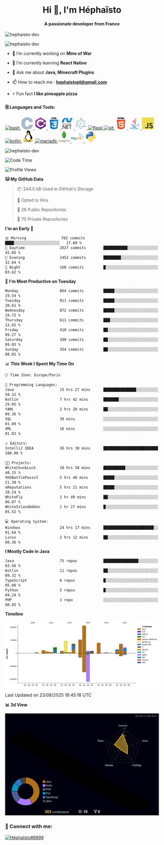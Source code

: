 <h1 align="center">Hi 👋, I'm Héphaïsto</h1>
<h4 align="center">A passionate developer from France</h4>

<p align="left"> <img src="https://komarev.com/ghpvc/?username=hephaisto-dev&label=Profile%20views&color=0e75b6&style=flat" alt="hephaisto-dev" /> </p>

<img src="https://github-profile-trophy.vercel.app/?username=hephaisto-dev&no-bg=true&theme=algolia&no-frame=true&row=1" alt="hephaisto-dev" />

- 🔭 I’m currently working on **Mine of War**

- 🌱 I’m currently learning **React Native**

- 💬 Ask me about **Java, Minecraft Plugins**

- 📫 How to reach me : **hephaistopl@gmail.com**

- ⚡ Fun fact **I like pineapple pizza**

<h4 align="left">🗒️ Languages and Tools:</h4>
<p align="left"> <a href="https://www.gnu.org/software/bash/" target="_blank" rel="noreferrer"> <img src="https://www.vectorlogo.zone/logos/gnu_bash/gnu_bash-icon.svg" alt="bash" width="40" height="40"/> </a> <a href="https://www.cprogramming.com/" target="_blank" rel="noreferrer"> <img src="https://raw.githubusercontent.com/devicons/devicon/master/icons/c/c-original.svg" alt="c" width="40" height="40"/> </a> <a href="https://www.w3schools.com/cs/" target="_blank" rel="noreferrer"> <img src="https://raw.githubusercontent.com/devicons/devicon/master/icons/csharp/csharp-original.svg" alt="csharp" width="40" height="40"/> </a> <a href="https://www.w3schools.com/css/" target="_blank" rel="noreferrer"> <img src="https://raw.githubusercontent.com/devicons/devicon/master/icons/css3/css3-original-wordmark.svg" alt="css3" width="40" height="40"/> </a> <a href="https://dotnet.microsoft.com/" target="_blank" rel="noreferrer"> <img src="https://raw.githubusercontent.com/devicons/devicon/master/icons/dot-net/dot-net-original-wordmark.svg" alt="dotnet" width="40" height="40"/> </a> <a href="https://www.electronjs.org" target="_blank" rel="noreferrer"> <img src="https://raw.githubusercontent.com/devicons/devicon/master/icons/electron/electron-original.svg" alt="electron" width="40" height="40"/> </a> <a href="https://flask.palletsprojects.com/" target="_blank" rel="noreferrer"> <img src="https://www.vectorlogo.zone/logos/pocoo_flask/pocoo_flask-icon.svg" alt="flask" width="40" height="40"/> </a> <a href="https://git-scm.com/" target="_blank" rel="noreferrer"> <img src="https://www.vectorlogo.zone/logos/git-scm/git-scm-icon.svg" alt="git" width="40" height="40"/> </a> <a href="https://www.w3.org/html/" target="_blank" rel="noreferrer"> <img src="https://raw.githubusercontent.com/devicons/devicon/master/icons/html5/html5-original-wordmark.svg" alt="html5" width="40" height="40"/> </a> <a href="https://www.java.com" target="_blank" rel="noreferrer"> <img src="https://raw.githubusercontent.com/devicons/devicon/master/icons/java/java-original.svg" alt="java" width="40" height="40"/> </a> <a href="https://developer.mozilla.org/en-US/docs/Web/JavaScript" target="_blank" rel="noreferrer"> <img src="https://raw.githubusercontent.com/devicons/devicon/master/icons/javascript/javascript-original.svg" alt="javascript" width="40" height="40"/> </a> <a href="https://kotlinlang.org" target="_blank" rel="noreferrer"> <img src="https://www.vectorlogo.zone/logos/kotlinlang/kotlinlang-icon.svg" alt="kotlin" width="40" height="40"/> </a> <a href="https://www.linux.org/" target="_blank" rel="noreferrer"> <img src="https://raw.githubusercontent.com/devicons/devicon/master/icons/linux/linux-original.svg" alt="linux" width="40" height="40"/> </a> <a href="https://mariadb.org/" target="_blank" rel="noreferrer"> <img src="https://www.vectorlogo.zone/logos/mariadb/mariadb-icon.svg" alt="mariadb" width="40" height="40"/> </a> <a href="https://www.mongodb.com/" target="_blank" rel="noreferrer"> <img src="https://raw.githubusercontent.com/devicons/devicon/master/icons/mongodb/mongodb-original-wordmark.svg" alt="mongodb" width="40" height="40"/> </a> <a href="https://www.mysql.com/" target="_blank" rel="noreferrer"> <img src="https://raw.githubusercontent.com/devicons/devicon/master/icons/mysql/mysql-original-wordmark.svg" alt="mysql" width="40" height="40"/> </a> <a href="https://www.python.org" target="_blank" rel="noreferrer"> <img src="https://raw.githubusercontent.com/devicons/devicon/master/icons/python/python-original.svg" alt="python" width="40" height="40"/> </a> </p>


<p><img align="center" src="https://github-readme-streak-stats.herokuapp.com/?user=hephaisto-dev&theme=transparent" alt="hephaisto-dev" /></p>

<!--START_SECTION:waka-->
![Code Time](http://img.shields.io/badge/Code%20Time-1%2C052%20hrs%2032%20mins-blue)

![Profile Views](http://img.shields.io/badge/Profile%20Views-0-blue)

**🐱 My GitHub Data** 

> 📦 244.5 kB Used in GitHub's Storage 
 > 
> 💼 Opted to Hire
 > 
> 📜 26 Public Repositories 
 > 
> 🔑 70 Private Repositories 
 > 
**I'm an Early 🐤** 

```text
🌞 Morning                782 commits         ████░░░░░░░░░░░░░░░░░░░░░   17.69 % 
🌆 Daytime                2027 commits        ███████████░░░░░░░░░░░░░░   45.85 % 
🌃 Evening                1452 commits        ████████░░░░░░░░░░░░░░░░░   32.84 % 
🌙 Night                  160 commits         █░░░░░░░░░░░░░░░░░░░░░░░░   03.62 % 
```
📅 **I'm Most Productive on Tuesday** 

```text
Monday                   864 commits         █████░░░░░░░░░░░░░░░░░░░░   19.54 % 
Tuesday                  911 commits         █████░░░░░░░░░░░░░░░░░░░░   20.61 % 
Wednesday                872 commits         █████░░░░░░░░░░░░░░░░░░░░   19.72 % 
Thursday                 611 commits         ███░░░░░░░░░░░░░░░░░░░░░░   13.82 % 
Friday                   410 commits         ██░░░░░░░░░░░░░░░░░░░░░░░   09.27 % 
Saturday                 399 commits         ██░░░░░░░░░░░░░░░░░░░░░░░   09.03 % 
Sunday                   354 commits         ██░░░░░░░░░░░░░░░░░░░░░░░   08.01 % 
```


📊 **This Week I Spent My Time On** 

```text
🕑︎ Time Zone: Europe/Paris

💬 Programming Languages: 
Java                     15 hrs 27 mins      ███████████████░░░░░░░░░░   58.32 % 
Kotlin                   7 hrs 42 mins       ███████░░░░░░░░░░░░░░░░░░   29.05 % 
YAML                     2 hrs 28 mins       ██░░░░░░░░░░░░░░░░░░░░░░░   09.36 % 
SQL                      30 mins             ░░░░░░░░░░░░░░░░░░░░░░░░░   01.89 % 
XML                      16 mins             ░░░░░░░░░░░░░░░░░░░░░░░░░   01.03 % 

🔥 Editors: 
IntelliJ IDEA            26 hrs 30 mins      █████████████████████████   100.00 % 

🐱‍💻 Projects: 
WhiteChunkLock           10 hrs 38 mins      ██████████░░░░░░░░░░░░░░░   40.15 % 
VHSBattlePassv3          5 hrs 40 mins       █████░░░░░░░░░░░░░░░░░░░░   21.39 % 
eReputations             5 hrs 21 mins       █████░░░░░░░░░░░░░░░░░░░░   20.24 % 
WhiteFly                 1 hr 49 mins        ██░░░░░░░░░░░░░░░░░░░░░░░   06.87 % 
WhiteIslandAddon         1 hr 27 mins        █░░░░░░░░░░░░░░░░░░░░░░░░   05.52 % 

💻 Operating System: 
Windows                  24 hrs 17 mins      ███████████████████████░░   91.64 % 
Linux                    2 hrs 12 mins       ██░░░░░░░░░░░░░░░░░░░░░░░   08.36 % 
```

**I Mostly Code in Java** 

```text
Java                     75 repos            ████████████████░░░░░░░░░   63.56 % 
Kotlin                   11 repos            ██░░░░░░░░░░░░░░░░░░░░░░░   09.32 % 
TypeScript               6 repos             █░░░░░░░░░░░░░░░░░░░░░░░░   05.08 % 
Python                   5 repos             █░░░░░░░░░░░░░░░░░░░░░░░░   04.24 % 
PHP                      1 repo              ░░░░░░░░░░░░░░░░░░░░░░░░░   00.85 % 
```



**Timeline**

![Lines of Code chart](https://raw.githubusercontent.com/Hephaisto-dev/Hephaisto-dev/main/assets/bar_graph.png)


 Last Updated on 23/08/2025 18:45:18 UTC
<!--END_SECTION:waka-->
**📊 3d View**

![3d chart](https://github.com/Hephaisto-dev/Hephaisto-dev/blob/main/profile-3d-contrib/profile-night-rainbow.svg)

<h3 align="left">🤝 Connect with me:</h3>
<p align="left">
<a href="https://discord.gg/Héphaïsto#8899" target="blank"><img align="center" src="https://raw.githubusercontent.com/rahuldkjain/github-profile-readme-generator/master/src/images/icons/Social/discord.svg" alt="Héphaïsto#8899" height="30" width="40" /></a>
</p>
